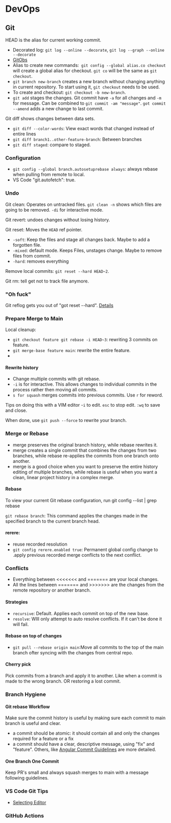 # DevOps

## Git

HEAD is the alias for current working commit.

- Decorated log: `git log --online --decorate`, `git log --graph --online --decorate`
- [GitObs](https://www.atlassian.com/git/tutorials/gitops)
- Alias to create new commands:` git config --global alias.co checkout` will create a global alias for checkout. `git co` will be the same as `git checkout`.
- `git branch new-branch` creates a new branch without changing anything in current repository. To start using it, `git checkout` needs to be used.
- To create and checkout: `git checkout -b new-branch`.
- `git add` stages the changes. Git commit have `-a` for all changes and `-m` for message. Can be combined to `git commit -am "message"`. `got commit --amend` adds a new change to last commit.

Git diff shows changes between data sets.

- `git diff --color-words`: View exact words that changed instead of entire lines
- `git diff branch1..other-feature-branch`: Between branches
- `git diff staged`: compare to staged.

### Configuration

- `git config --global branch.autosetuprebase always`: always rebase when pulling from remote to local.
- VS Code "git.autofetch": true.

### Undo

Git clean: Operates on untracked files. `git clean -n` shows which files are going to be removed. `-di` for interactive mode.

Git revert: undoes changes without losing history.

Git reset: Moves the `HEAD` ref pointer.

- `-soft`: Keep the files and stage all changes back. Maybe to add a forgotten file.
- `-mixed`: default mode. Keeps Files, unstages change. Maybe to remove files from commit.
- `-hard`: removes everything

Remove local commits: `git reset --hard HEAD~2`.

Git rm: tell get not to track file anymore.

### "Oh fuck"

Git reflog gets you out of "got reset --hard". [Details](https://www.atlassian.com/git/tutorials/rewriting-history/git-reflog)

### Prepare Merge to Main

Local cleanup:

- `git checkout feature git rebase -i HEAD~3`: rewriting 3 commits on feature.
- `git merge-base feature main`: rewrite the entire feature.
-

#### Rewrite history

- Change multiple commits with git rebase.
- `-i` is for interactive. This allows changes to individual commits in the process rather then moving all commits.
- `s for squash` merges commits into previous commits. Use `r` for reword.

Tips on doing this with a VIM editor -`i` to edit. `esc` to stop edit. `:wq` to save and close.

When done, use `git push --force` to rewrite your branch.

### Merge or Rebase

- merge preserves the original branch history, while rebase rewrites it.
- merge creates a single commit that combines the changes from two branches, while rebase re-applies the commits from one branch onto another.
- merge is a good choice when you want to preserve the entire history editing of multiple branches, while rebase is useful when you want a clean, linear project history in a complex merge.

#### Rebase

To view your current Git rebase configuration, run git config --list | grep rebase

`git rebase branch`: This command applies the changes made in the specified branch to the current branch head.

#### rerere:

- reuse recorded resolution
- `git config rerere.enabled true`: Permanent global config change to .apply previous recorded merge conflicts to the next conflict.

### Conflicts

- Everything between <<<<<<< and ======= are your local changes.
- All the lines between ======= and >>>>>>> are the changes from the remote repository or another branch.

#### Strategies

- `recursive`: Default. Applies each commit on top of the new base.
- `resolve`: WIll only attempt to auto resolve conflicts. If it can't be done it will fail.

#### Rebase on top of changes

- `git pull --rebase origin main`:Move all commits to the top of the main branch ofter syncing with the changes from central repo.

#### Cherry pick

Pick commits from a branch and apply it to another. Like when a commit is made to the wrong branch. OR restoring a lost commit.

### Branch Hygiene

#### Git rebase Workflow

Make sure the commit history is useful by making sure each commit to main branch is useful and clear.

- a commit should be atomic: it should contain all and only the changes required for a feature or a fix
- a commit should have a clear, descriptive message, using "fix" and "feature". Others, like [Angular Commit Guidelines](https://github.com/angular/angular/blob/22b96b9/CONTRIBUTING.md#-commit-message-guidelines) are more detailed.

#### One Branch One Commit

Keep PR's small and always squash merges to main with a message following guidelines.

### VS Code Git Tips

- [Selecting Editor](https://www.kevinkuszyk.com/2016/03/08/git-tips-2-change-editor-for-interactive-git-rebase/)

### GitHub Actions
